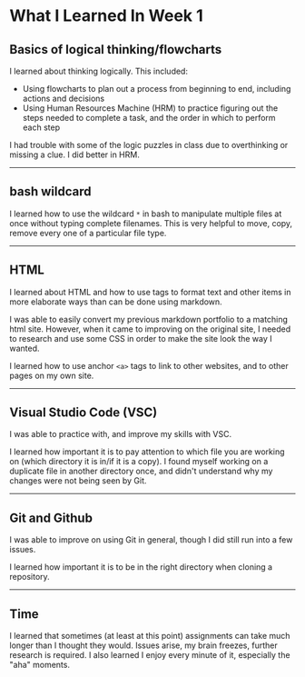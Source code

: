 # What I Learned In Week 1

## Basics of logical thinking/flowcharts

I learned about thinking logically. This included:

* Using flowcharts to plan out a process from beginning to end, including actions and decisions
* Using Human Resources Machine (HRM) to practice figuring out the steps needed to complete a task, and the order in which to perform each step

I had trouble with some of the logic puzzles in class due to overthinking or missing a clue. I did better in HRM.

---

## bash wildcard

I learned how to use the wildcard `*` in bash to manipulate multiple files at once without typing complete filenames.
This is very helpful to move, copy, remove every one of a particular file type.

---

## HTML

I learned about HTML and how to use tags to format text and other items in more elaborate ways than can be done using markdown. 

I was able to easily convert my previous markdown portfolio to a matching html site. However, when it came to improving on the original site, I needed to research and use some CSS in order to make the site look the way I wanted.

I learned how to use anchor `<a>` tags to link to other websites, and to other pages on my own site.

---

## Visual Studio Code (VSC)

I was able to practice with, and improve my skills with VSC. 

I learned how important it is to pay attention to which file you are working on (which directory it is in/if it is a copy). I found myself working on a duplicate file in another directory once, and didn't understand why my changes were not being seen by Git. 

---

## Git and Github

I was able to improve on using Git in general, though I did still run into a few issues.

I learned how important it is to be in the right directory when cloning a repository.

---

## Time 

I learned that sometimes (at least at this point) assignments can take much longer than I thought they would. Issues arise, my brain freezes, further research is required. I also learned I enjoy every minute of it, especially the "aha" moments.